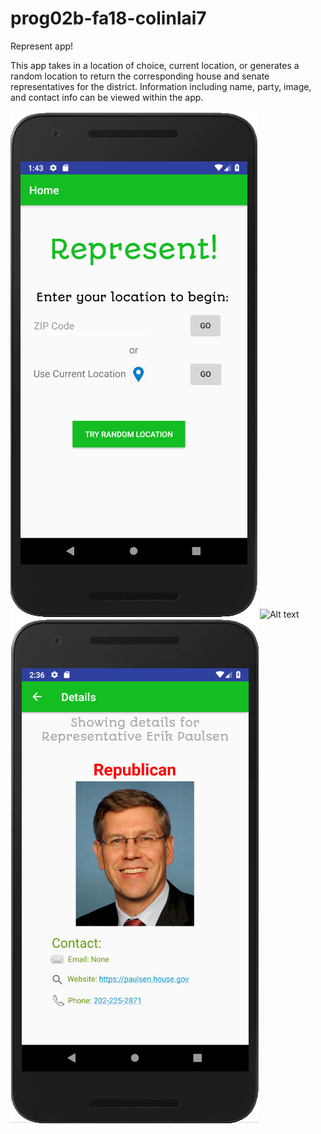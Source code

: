 # prog02b-fa18-colinlai7

Represent app!

This app takes in a location of choice, current location, or generates a random location to return the corresponding house and senate representatives for the district. Information including name, party, image, and contact info can be viewed within the app.

![Alt text](readimages/mainrepresent.png?raw=true "Title")
![Alt text](readimages/multiprep.png?raw=true "Title")
![Alt text](readimages/detailview.png?raw=true "Title")
